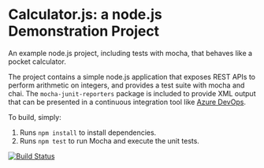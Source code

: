 Calculator.js: a node.js Demonstration Project
==============================================
An example node.js project, including tests with mocha, that behaves like
a pocket calculator.

The project contains a simple node.js application that exposes REST APIs
to perform arithmetic on integers, and provides a test suite with mocha
and chai.  The `mocha-junit-reporters` package is included to provide XML
output that can be presented in a continuous integration tool like
[Azure DevOps](https://azure.com/devops).

To build, simply:

1. Runs `npm install` to install dependencies.
2. Runs `npm test` to run Mocha and execute the unit tests.

[![Build Status](https://dev.azure.com/LabUser-17355299/LabUser-17355299/_apis/build/status/Hrothval.calculator?branchName=master)](https://dev.azure.com/LabUser-17355299/LabUser-17355299/_build/latest?definitionId=1&branchName=master)
